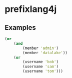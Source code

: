 # prefixlang4j

## Examples

```clojure
(or
    (and
        (member 'admin')
        (member 'datalake'))
    (or
        (username 'bob') 
        (username 'sam')
        (username 'tom')))
```
